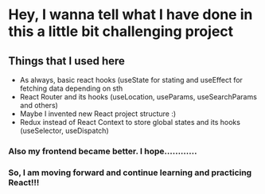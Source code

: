 # Hey, I wanna tell what I have done in this a little bit challenging project

## Things that I used here
<ul>
  <li>As always, basic react hooks (useState for stating and useEffect for fetching data depending on sth</li>
  <li>React Router and its hooks (useLocation, useParams, useSearchParams and others)</li>
  <li>Maybe I invented new React project structure :)</li>
  <li>Redux instead of React Context to store global states and its hooks (useSelector, useDispatch)</li>
</ul>

### Also my frontend became better. I hope............
### So, I am moving forward and continue learning and practicing React!!!
